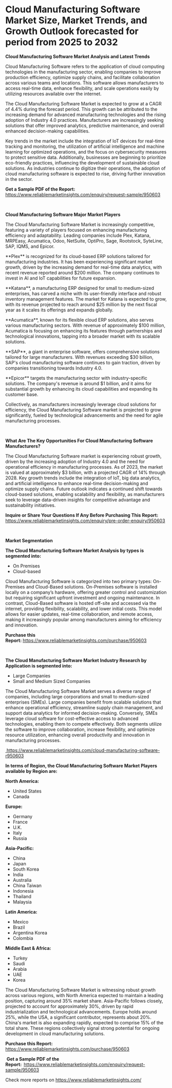 <p><h1>Cloud Manufacturing Software Market Size, Market Trends, and Growth Outlook forecasted for period from 2025 to 2032</h1></p><p><strong>Cloud Manufacturing Software Market Analysis and Latest Trends</strong></p>
<p><p>Cloud Manufacturing Software refers to the application of cloud computing technologies in the manufacturing sector, enabling companies to improve production efficiency, optimize supply chains, and facilitate collaboration across various teams and locations. This software allows manufacturers to access real-time data, enhance flexibility, and scale operations easily by utilizing resources available over the internet.</p><p>The Cloud Manufacturing Software Market is expected to grow at a CAGR of 4.4% during the forecast period. This growth can be attributed to the increasing demand for advanced manufacturing technologies and the rising adoption of Industry 4.0 practices. Manufacturers are increasingly seeking solutions that offer improved analytics, predictive maintenance, and overall enhanced decision-making capabilities. </p><p>Key trends in the market include the integration of IoT devices for real-time tracking and monitoring, the utilization of artificial intelligence and machine learning for optimized operations, and the focus on cybersecurity measures to protect sensitive data. Additionally, businesses are beginning to prioritize eco-friendly practices, influencing the development of sustainable cloud solutions. As industries continue to digitize their operations, the adoption of cloud manufacturing software is expected to rise, driving further innovation in the sector.</p></p>
<p><strong>Get a Sample PDF of the Report:&nbsp;</strong> <a href="https://www.reliablemarketinsights.com/enquiry/request-sample/950603?utm_campaign=2221&utm_medium=2&utm_source=Github&utm_content=ia&utm_term=06032025&utm_id=cloud-manufacturing-software">https://www.reliablemarketinsights.com/enquiry/request-sample/950603</a></p>
<p>&nbsp;</p>
<p><strong>Cloud Manufacturing Software Major Market Players</strong></p>
<p><p>The Cloud Manufacturing Software Market is increasingly competitive, featuring a variety of players focused on enhancing manufacturing efficiency and adaptability. Leading companies include Plex, Katana, MRPEasy, Acumatica, Odoo, NetSuite, OptiPro, Sage, Rootstock, SyteLine, SAP, IQMS, and Epicor.</p><p>**Plex** is recognized for its cloud-based ERP solutions tailored for manufacturing industries. It has been experiencing significant market growth, driven by the increasing demand for real-time data analytics, with recent revenue reported around $200 million. The company continues to invest in AI and IoT capabilities for future expansion.</p><p>**Katana**, a manufacturing ERP designed for small to medium-sized enterprises, has carved a niche with its user-friendly interface and robust inventory management features. The market for Katana is expected to grow, with its revenue projected to reach around $25 million by the next fiscal year as it scales its offerings and expands globally.</p><p>**Acumatica**, known for its flexible cloud ERP solutions, also serves various manufacturing sectors. With revenue of approximately $100 million, Acumatica is focusing on enhancing its features through partnerships and technological innovations, tapping into a broader market with its scalable solutions.</p><p>**SAP**, a giant in enterprise software, offers comprehensive solutions tailored for large manufacturers. With revenues exceeding $30 billion, SAP's cloud manufacturing software continues to gain traction, driven by companies transitioning towards Industry 4.0. </p><p>**Epicor** targets the manufacturing sector with industry-specific solutions. The company's revenue is around $1 billion, and it aims for substantial growth by enhancing its cloud capabilities and expanding its customer base.</p><p>Collectively, as manufacturers increasingly leverage cloud solutions for efficiency, the Cloud Manufacturing Software market is projected to grow significantly, fueled by technological advancements and the need for agile manufacturing processes.</p></p>
<p>&nbsp;</p>
<p><strong>What Are The Key Opportunities For Cloud Manufacturing Software Manufacturers?</strong></p>
<p><p>The Cloud Manufacturing Software market is experiencing robust growth, driven by the increasing adoption of Industry 4.0 and the need for operational efficiency in manufacturing processes. As of 2023, the market is valued at approximately $3 billion, with a projected CAGR of 14% through 2028. Key growth trends include the integration of IoT, big data analytics, and artificial intelligence to enhance real-time decision-making and optimize supply chains. Future outlook indicates a continued shift towards cloud-based solutions, enabling scalability and flexibility, as manufacturers seek to leverage data-driven insights for competitive advantage and sustainability initiatives.</p></p>
<p><strong>Inquire or Share Your Questions If Any Before Purchasing This Report:</strong> <a href="https://www.reliablemarketinsights.com/enquiry/pre-order-enquiry/950603?utm_campaign=2221&utm_medium=2&utm_source=Github&utm_content=ia&utm_term=06032025&utm_id=cloud-manufacturing-software">https://www.reliablemarketinsights.com/enquiry/pre-order-enquiry/950603</a></p>
<p>&nbsp;</p>
<p><strong>Market Segmentation</strong></p>
<p><strong>The Cloud Manufacturing Software Market Analysis by types is segmented into:</strong></p>
<p><ul><li>On Premises</li><li>Cloud-based</li></ul></p>
<p><p>Cloud Manufacturing Software is categorized into two primary types: On-Premises and Cloud-Based solutions. On-Premises software is installed locally on a company’s hardware, offering greater control and customization but requiring significant upfront investment and ongoing maintenance. In contrast, Cloud-Based software is hosted off-site and accessed via the internet, providing flexibility, scalability, and lower initial costs. This model allows for easier updates, real-time collaboration, and remote access, making it increasingly popular among manufacturers aiming for efficiency and innovation.</p></p>
<p><strong>Purchase this Report:&nbsp;</strong><a href="https://www.reliablemarketinsights.com/purchase/950603?utm_campaign=2221&utm_medium=2&utm_source=Github&utm_content=ia&utm_term=06032025&utm_id=cloud-manufacturing-software">https://www.reliablemarketinsights.com/purchase/950603</a></p>
<p>&nbsp;</p>
<p><strong>The Cloud Manufacturing Software Market Industry Research by Application is segmented into:</strong></p>
<p><ul><li>Large Companies</li><li>Small and Medium Sized Companies</li></ul></p>
<p><p>The Cloud Manufacturing Software Market serves a diverse range of companies, including large corporations and small to medium-sized enterprises (SMEs). Large companies benefit from scalable solutions that enhance operational efficiency, streamline supply chain management, and support data analytics for informed decision-making. Conversely, SMEs leverage cloud software for cost-effective access to advanced technologies, enabling them to compete effectively. Both segments utilize the software to improve collaboration, increase flexibility, and optimize resource utilization, enhancing overall productivity and innovation in manufacturing processes.</p></p>
<p><a href="https://www.reliablemarketinsights.com/cloud-manufacturing-software-r950603?utm_campaign=2221&utm_medium=2&utm_source=Github&utm_content=ia&utm_term=06032025&utm_id=cloud-manufacturing-software">&nbsp;https://www.reliablemarketinsights.com/cloud-manufacturing-software-r950603</a></p>
<p><strong>In terms of Region, the Cloud Manufacturing Software Market Players available by Region are:</strong></p>
<p>
    <p> <strong> North America: </strong>
        <ul>
            <li>United States</li>
            <li>Canada</li>
        </ul>
        </p> 
    <p> <strong> Europe: </strong>
        <ul>
            <li>Germany</li>
            <li>France</li>
            <li>U.K.</li>
            <li>Italy</li>
            <li>Russia</li>
        </ul>
        </p> 
    <p> <strong> Asia-Pacific: </strong>
        <ul>
            <li>China</li>
            <li>Japan</li>
            <li>South Korea</li>
            <li>India</li>
            <li>Australia</li>
            <li>China Taiwan</li>
            <li>Indonesia</li>
            <li>Thailand</li>
            <li>Malaysia</li>
        </ul>
        </p> 
    <p> <strong> Latin America: </strong>
        <ul>
            <li>Mexico</li>
            <li>Brazil</li>
            <li>Argentina Korea</li>
            <li>Colombia</li>
        </ul>
        </p> 
    <p> <strong> Middle East & Africa: </strong>
        <ul>
            <li>Turkey</li>
            <li>Saudi</li>
            <li>Arabia</li>
            <li>UAE</li>
            <li>Korea</li>
        </ul>
    </p>
    </p>
<p><p>The Cloud Manufacturing Software Market is witnessing robust growth across various regions, with North America expected to maintain a leading position, capturing around 35% market share. Asia-Pacific follows closely, projected to account for approximately 30%, driven by rapid industrialization and technological advancements. Europe holds around 25%, while the USA, a significant contributor, represents about 20%. China's market is also expanding rapidly, expected to comprise 15% of the total share. These regions collectively signal strong potential for ongoing development in cloud manufacturing solutions.</p></p>
<p><strong>Purchase this Report: </strong><a href="https://www.reliablemarketinsights.com/purchase/950603?utm_campaign=2221&utm_medium=2&utm_source=Github&utm_content=ia&utm_term=06032025&utm_id=cloud-manufacturing-software">https://www.reliablemarketinsights.com/purchase/950603</a></p>
<p>&nbsp;<strong>Get a Sample PDF of the Report:&nbsp;&nbsp;</strong><a href="https://www.reliablemarketinsights.com/enquiry/request-sample/950603?utm_campaign=2221&utm_medium=2&utm_source=Github&utm_content=ia&utm_term=06032025&utm_id=cloud-manufacturing-software">https://www.reliablemarketinsights.com/enquiry/request-sample/950603</a></p>
<p><strong></strong></p>
<p>Check more reports on <a href="https://www.reliablemarketinsights.com/?utm_campaign=2221&utm_medium=2&utm_source=Github&utm_content=ia&utm_term=06032025&utm_id=cloud-manufacturing-software">https://www.reliablemarketinsights.com/</a></p>